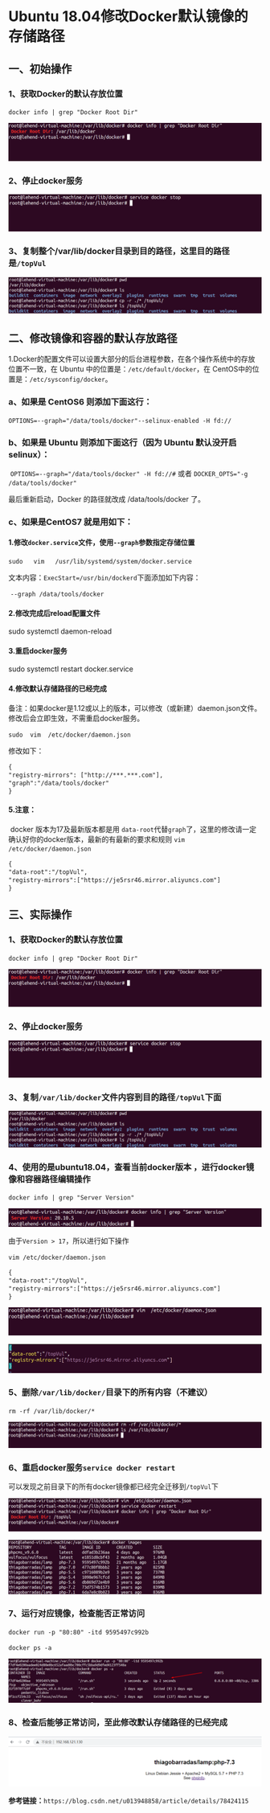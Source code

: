 # Ubuntu 18.04修改Docker默认镜像的存储路径

## 一、初始操作

### 1、获取Docker的默认存放位置

`docker info | grep "Docker Root Dir"`

![image-20210322225159918](image/image112.png)

### 2、停止docker服务

![image-20210322225237074](image/image113.png)

### 3、复制整个/var/lib/docker目录到目的路径，这里目的路径是`/topVul`

![image-20210322225553100](image/image115.png)

## 二、修改镜像和容器的默认存放路径

1.Docker的配置文件可以设置大部分的后台进程参数，在各个操作系统中的存放位置不一致，在 Ubuntu 中的位置是：`/etc/default/docker`，在 CentOS中的位置是：`/etc/sysconfig/docker`。

### a、如果是 CentOS6 则添加下面这行：

​		`OPTIONS=--graph="/data/tools/docker"--selinux-enabled -H fd://`

### b、如果是 Ubuntu 则添加下面这行（因为 Ubuntu 默认没开启 selinux）：

​		`OPTIONS=--graph="/data/tools/docker" -H fd://#` 或者 `DOCKER_OPTS="-g /data/tools/docker"`

最后重新启动，Docker 的路径就改成 /data/tools/docker 了。

### c、如果是CentOS7 就是用如下：

#### 1.修改`docker.service`文件，使用`--graph`参数指定存储位置

`sudo   vim   /usr/lib/systemd/system/docker.service `

文本内容：`ExecStart=/usr/bin/dockerd`下面添加如下内容：

​	`--graph /data/tools/docker`

#### 2.修改完成后reload配置文件

sudo systemctl daemon-reload

#### 3.重启docker服务

sudo systemctl  restart docker.service

#### 4.修改默认存储路径的已经完成

备注：如果docker是1.12或以上的版本，可以修改（或新建）daemon.json文件。修改后会立即生效，不需重启docker服务。

`sudo  vim  /etc/docker/daemon.json`

修改如下：

    {
    "registry-mirrors": ["http://***.***.com"],
    "graph":"/data/tools/docker"
    }

####  5.注意：

​		docker 版本为17及最新版本都是用 `data-root`代替`graph`了，这里的修改请一定确认好你的docker版本，最新的有最新的要求和规则
`vim /etc/docker/daemon.json`

    {
    "data-root":"/topVul",
    "registry-mirrors":["https://je5rsr46.mirror.aliyuncs.com"]
    }

## 三、实际操作

### 1、获取Docker的默认存放位置

`docker info | grep "Docker Root Dir"`

![image-20210322225159918](image/image146.png)

### 2、停止docker服务

![image-20210322225237074](image/image147.png)

### 3、复制`/var/lib/docker`文件内容到目的路径`/topVul`下面

![image-20210322225553100](image/image150.png)

### 4、使用的是ubuntu18.04，查看当前docker版本 ，进行docker镜像和容器路径编辑操作

`docker info | grep "Server Version"`

![image-20210322231241609](image/image152.png)

由于`Version > 17`，所以进行如下操作

`vim /etc/docker/daemon.json`

    {
    "data-root":"/topVul",
    "registry-mirrors":["https://je5rsr46.mirror.aliyuncs.com"]
    }

![image-20210322225851833](image/image155.png)

![image-20210322225841824](image/image156.png)

### 5、删除`/var/lib/docker/`目录下的所有内容（不建议）

`rm -rf /var/lib/docker/*`

![image-20210322230451957](image/image163.png)

### 6、重启docker服务`service docker restart`

可以发现之前目录下的所有docker镜像都已经完全迁移到`/topVul`下

![image-20210322225930517](image/image166.png)

![image-20210322230001106](image/image167.png)

### 7、运行对应镜像，检查能否正常访问

`docker run -p "80:80" -itd 9595497c992b`

`docker ps -a`

![image-20210322231051341](image/image170.png)

### 8、检查后能够正常访问，至此修改默认存储路径的已经完成

![image-20210322231103579](image/image171.png)

**参考链接：**`https://blog.csdn.net/u013948858/article/details/78424115`